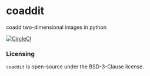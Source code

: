 # coaddit
coadd two-dimensional images in python


[![CircleCI](https://circleci.com/gh/beckermr/coaddit/tree/master.svg?style=svg)](https://circleci.com/gh/beckermr/coaddit/tree/master)


### Licensing

`coaddit` is open-source under the BSD-3-Clause license.
